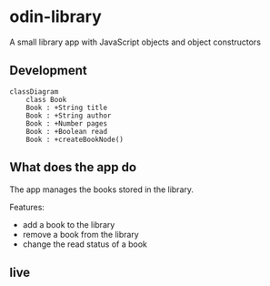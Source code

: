 # odin-library
A small library app with JavaScript objects and object constructors

## Development

```mermaid
classDiagram
    class Book
    Book : +String title
    Book : +String author
    Book : +Number pages
    Book : +Boolean read
    Book : +createBookNode()
```

## What does the app do

The app manages the books stored in the library. 

Features:
- add a book to the library 
- remove a book from the library
- change the read status of a book

## live
